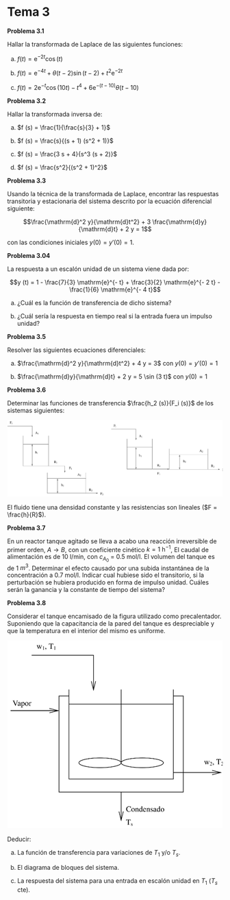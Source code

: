 # Tema 3

<style type="text/css">
    ol { list-style-type: lower-alpha; }
</style>

**Problema 3.1**

Hallar la transformada de Laplace de las siguientes funciones:

1.  $f (t) = \mathrm{e}^{- 2 t} \cos (t)$

2.  $f (t) = \mathrm{e}^{- 4 t} + \theta(t-2) \sin (t - 2) + t^2 \mathrm{e}^{- 2 t}$

3.  $f (t) = 2 \mathrm{e}^{- t} \cos (10 t) - t^4 + 6 \mathrm{e}^{- (t - 10)} \theta(t-10)$

**Problema 3.2**

Hallar la transformada inversa de:

1.  $f (s) = \frac{1}{\frac{s}{3} + 1}$

2.  $f (s) = \frac{s}{(s + 1)  (s^2 + 1)}$

3.  $f (s) = \frac{3 s + 4}{s^3  (s + 2)}$

4.  $f (s) = \frac{s^2}{(s^2 + 1)^2}$

**Problema 3.3**

Usando la técnica de la transformada de Laplace, encontrar las
respuestas transitoria y estacionaria del sistema descrito por la
ecuación diferencial siguiente:

$$\frac{\mathrm{d}^2 y}{\mathrm{d}t^2} + 3 \frac{\mathrm{d}y}{\mathrm{d}t} + 2 y = 1$$

con las condiciones iniciales $y (0) = y' (0) = 1$.

**Problema 3.04**

La respuesta a un escalón unidad de un sistema viene dada por:

$$y (t) = 1 - \frac{7}{3} \mathrm{e}^{- t} + \frac{3}{2} \mathrm{e}^{- 2 t} -
     \frac{1}{6} \mathrm{e}^{- 4 t}$$

1.  ¿Cuál es la función de transferencia de dicho sistema?

2.  ¿Cuál sería la respuesta en tiempo real si la entrada fuera un
    impulso unidad?
    
**Problema 3.5**

Resolver las siguientes ecuaciones diferenciales:

1.  $\frac{\mathrm{d}^2 y}{\mathrm{d}t^2} + 4 y = 3$ con
    $y (0) = y' (0) = 1$

2.  $\frac{\mathrm{d}y}{\mathrm{d}t} + 2 y = 5 \sin (3 t)$
    con $y (0) = 1$

**Problema 3.6**

Determinar las funciones de transferencia $\frac{h_2 (s)}{F_i (s)}$ de
los sistemas siguientes:

![Problema 3.6](img/prob306.svg)

El fluido tiene una densidad constante y las resistencias son lineales
($F = \frac{h}{R}$).
  
**Problema 3.7**

En un reactor tanque agitado se lleva a acabo una reacción irreversible
de primer orden, $A \rightarrow B$, con un coeficiente cinético $k = 1
 \ \mathrm{h^{-1}}$, El caudal de alimentación es de 10 l/min, con $c_{A_0}$ =
0.5 mol/l. El volumen del tanque es de 1 $m^3$. Determinar el efecto
causado por una subida instantánea de la concentración a 0.7 mol/l.
Indicar cual hubiese sido el transitorio, si la perturbación se hubiera
producido en forma de impulso unidad. Cuáles serán la ganancia y la
constante de tiempo del sistema?

**Problema 3.8**

Considerar el tanque encamisado de la figura utilizado como
precalentador. Suponiendo que la capacitancia de la pared del tanque es
despreciable y que la temperatura en el interior del mismo es uniforme.

![Problema 3.8](img/prob308.svg)

Deducir:

1.  La función de transferencia para variaciones de $T_1$ y/o $T_s$.

2.  El diagrama de bloques del sistema.

3.  La respuesta del sistema para una entrada en escalón unidad en $T_1$ ($T_s$ cte).